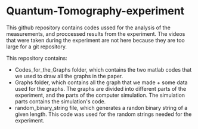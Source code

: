 # Quantum-Tomography-experiment
This github repository contains codes ussed for the analysis of the measurements, and proccessed results from the experiment. 
The videos that were taken during the experiment are not here because they are too large for a git repository.   

This repository contains:

- Codes_for_the_Graphs folder, which contains the two matlab codes that we used to draw all the graphs in the paper.
- Graphs folder, which contains all the graph that we made + some data used for the graphs. The graphs are divided into different parts of the experiment, and the parts of the computer simulation. The simulation parts contains the simulation's code.  
- random_binary_string file, which generates a randon binary string of a given length. This code was used for the random strings needed for the experiment.  
